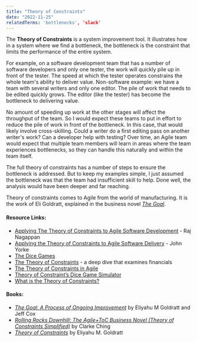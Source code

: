```yaml
---
title: "Theory of Constraints"
date: "2022-11-25"
relatedTerms: 'bottlenecks', 'slack'
---
```


The **Theory of Constraints** is a system improvement tool. It illustrates how in a system where we find a bottleneck, the bottleneck is the constraint that limits the performance of the entire system.

For example, on a software development team that has a number of software developers and only one tester, the work will quickly pile up in front of the tester. The speed at which the tester operates constrains the whole team's ability to deliver value. Non-software example: we have a team with several writers and only one editor. The pile of work that needs to be edited quickly grows. The editor (like the tester) has become the bottleneck to delivering value.

No amount of speeding up work at the other stages will affect the throughput of the team. So I would expect these teams to put in effort to reduce the pile of work in front of the bottleneck. In this case, that would likely involve cross-skilling. Could a writer do a first editing pass on another writer's work? Can a developer help with testing? Over time, an Agile team would expect that multiple team members will learn in areas where the team experiences bottlenecks, so they can handle this naturally and within the team itself.

The full theory of constraints has a number of steps to ensure the bottleneck is addressed. But to keep my examples simple, I just assumed the bottleneck was that the team had insufficient skill to help. Done well, the analysis would have been deeper and far reaching.

Theory of constraints comes to Agile from the world of manufacturing. It is the work of Eli Goldratt, explained in the business novel [_The Goal_](https://www.amazon.ca/Goal-Process-Ongoing-Improvement/dp/0566086654/&tag=notesfromatoo-20).

#### Resource Links:

- [Applying The Theory of Constraints to Agile Software Development](https://medium.com/agileinsider/applying-the-theory-of-constraints-to-agile-software-development-6faf7db1667f) - Raj Nagappan
- [Applying the Theory of Constraints to Agile Software Delivery](https://yorkesoftware.com/2017/07/03/%EF%BB%BFapplying-the-theory-of-constraints-to-agile-software-delivery/) - John Yorke
- [The Dice Games](https://www.the-dice-game.com/index.html)
- [The Theory of Constraints](https://lostechies.com/wp-content/uploads/2011/04/TheoryOfConstraints-ProductivityMetricsInSoftwareDevelopment.pdf) - a deep dive that examines financials
- [The Theory of Constraints in Agile](https://www.leadingagile.com/2018/03/the-theory-of-constraints-in-agile/)
- [Theory of Constraint’s Dice Game Simulator](https://medium.com/timspirit/theory-of-constraints-dice-game-simulator-872e45f08e4c)
- [What is the Theory of Constraints?](https://www.leanproduction.com/theory-of-constraints/)

#### Books:

- [_The Goal: A Process of Ongoing Improvement_](https://www.amazon.ca/Goal-Process-Ongoing-Improvement/dp/0884271951/&tag=notesfromatoo-20) by Eliyahu M Goldratt and Jeff Cox
- [_Rolling Rocks Downhill: The Agile+ToC Business Novel (Theory of Constraints Simplified)_](https://www.amazon.ca/gp/product/B00PJ8HBW8/&tag=notesfromatoo-20) by Clarke Ching
- [_Theory of Constraints_](https://www.amazon.ca/Called-Theory-Constraints-Should-Implemented/dp/0884270858/&tag=notesfromatoo-20) by Eliyahu M. Goldratt

